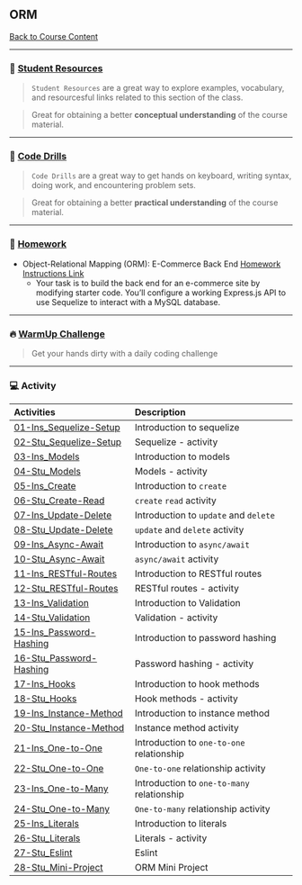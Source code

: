 ## ORM
[Back to Course Content](../../README.md)

-----
### :book: **[Student Resources](student-resources/README.md)**

> `Student Resources` are a great way to explore examples, vocabulary, and resourcesful links related to this section of the class.

> Great for obtaining a better **conceptual understanding** of the course material. 

------
### :dart: **[Code Drills](code-drills/README.md)**

> `Code Drills` are a great way to get hands on keyboard, writing syntax, doing work, and encountering problem sets. 

> Great for obtaining a better **practical understanding** of the course material. 

-----
### :pencil: **[Homework](homework/README.md)**

- Object-Relational Mapping (ORM): E-Commerce Back End
[Homework Instructions Link](homework/README.md)
    * Your task is to build the back end for an e-commerce site by modifying starter code. You’ll configure a working Express.js API to use Sequelize to interact with a MySQL database.

-----

### :fire: **[WarmUp Challenge](warm-up-challenge)**

> Get your hands dirty with a daily coding challenge

-----

### :computer: Activity

|  Activities |  Description |
|:--	|:--
|[01-Ins_Sequelize-Setup](activities/01-Ins_Sequelize-Setup)| Introduction to sequelize |
|[02-Stu_Sequelize-Setup](activities/02-Stu_Sequelize-Setup)| Sequelize - activity |
|[03-Ins_Models](activities/03-Ins_Models)| Introduction to models |
|[04-Stu_Models](activities/04-Stu_Models)| Models - activity |
|[05-Ins_Create](activities/05-Ins_Create)| Introduction to `create` |
|[06-Stu_Create-Read](activities/06-Stu_Create-Read)| `create` `read` activity |
|[07-Ins_Update-Delete](activities/07-Ins_Update-Delete)| Introduction to `update` and `delete` |
|[08-Stu_Update-Delete](activities/08-Stu_Update-Delete)| `update` and `delete` activity |
|[09-Ins_Async-Await](activities/09-Ins_Async-Await)| Introduction to `async/await` |
|[10-Stu_Async-Await](activities/10-Stu_Async-Await)| `async/await` activity |
|[11-Ins_RESTful-Routes](activities/11-Ins_RESTful-Routes)| Introduction to RESTful routes |
|[12-Stu_RESTful-Routes](activities/12-Stu_RESTful-Routes)| RESTful routes - activity |
|[13-Ins_Validation](activities/13-Ins_Validation)| Introduction to Validation |
|[14-Stu_Validation](activities/14-Stu_Validation)| Validation - activity |
|[15-Ins_Password-Hashing](activities/15-Ins_Password-Hashing)| Introduction to password hashing |
|[16-Stu_Password-Hashing](activities/16-Stu_Password-Hashing)| Password hashing - activity |
|[17-Ins_Hooks](activities/17-Ins_Hooks)| Introduction to hook methods |
|[18-Stu_Hooks](activities/18-Stu_Hooks)| Hook methods - activity |
|[19-Ins_Instance-Method](activities/19-Ins_Instance-Method)| Introduction to instance method |
|[20-Stu_Instance-Method](activities/20-Stu_Instance-Method)| Instance method activity |
|[21-Ins_One-to-One](activities/21-Ins_One-to-One)| Introduction to `one-to-one` relationship |
|[22-Stu_One-to-One](activities/22-Stu_One-to-One)| `One-to-one` relationship activity |
|[23-Ins_One-to-Many](activities/23-Ins_One-to-Many)| Introduction to `one-to-many` relationship |
|[24-Stu_One-to-Many](activities/24-Stu_One-to-Many)| `One-to-many` relationship activity |
|[25-Ins_Literals](activities/25-Ins_Literals)| Introduction to literals |
|[26-Stu_Literals](activities/26-Stu_Literals)| Literals - activity |
|[27-Stu_Eslint](activities/27-Stu_Eslint)| Eslint |
|[28-Stu_Mini-Project](activities/27-Stu_Eslint)| ORM Mini Project |
